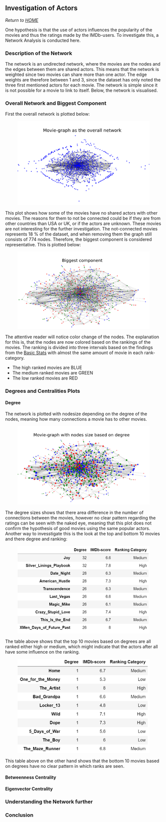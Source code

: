 ## Investigation of Actors

*Return to [HOME](https://lauramarott.github.io/SocialGraphs/)*

One hypothesis is that the use of actors influences the popularity of the movies and thus the ratings made by the IMDb-users. To investigate this, a Network Analysis is conducted here. 

### Description of the Network
The network is an undirected network, where the movies are the nodes and the edges between them are shared actors. This means that the network is weighted since two movies can share more than one actor. The edge weights are therefore between 1 and 3, since the dataset has only noted the three first mentioned actors for each movie. 
The network is simple since it is not possible for a movie to link to itself. Below, the network is visualised. 

### Overall Network and Biggest Component

First the overall network is plotted below:

<figure style="text-align: center;">
  <img src="./images/overall_network1.png" width="500"/>
</figure>

This plot shows how some of the movies have no shared actors with other movies. The reasons for them to not be connected could be if they are from other countries than USA or UK, or if the actors are unknown. These movies are not interesting for the further investigation. The not-connected movies represents 18 % of the dataset, and when removing them the graph still consists of 774 nodes. Therefore, the biggest component is considered representative. This is plotted below:

<figure style="text-align: center;">
  <img src="./images/big_component1.png" width="500"/>
</figure>

The attentive reader will notice color change of the nodes. The explanation for this is, that the nodes are now colored based on the rankings of the movies. The ranking is divided into three intervals based on the findings from the [Basic Stats](https://lauramarott.github.io/SocialGraphs/BasicStats) with almost the same amount of movie in each rank-category. 
* The high ranked movies are BLUE
* The medium ranked movies are GREEN
* The low ranked movies are RED

### Degrees and Centralities Plots
#### Degree

The network is plotted with nodesize depending on the degree of the nodes, meaning how many connections a movie has to other movies. 

<figure style="text-align: center;">
  <img src="./images/graph_degree1.png" width="500"/>
</figure>

The degree sizes shows that there area difference in the number of connections between the movies, however no clear pattern regarding the ratings can be seen with the naked eye, meaning that this plot does not confirm the hypothesis of good movies using the same popular actors. 
Another way to invesstigate this is the look at the top and bottom 10 movies and there degree and ranking:

<figure style="text-align: center;">
  <img src="./images/degree_nodes_top.png" width="500"/>
</figure>

The table above shows that the top 10 movies based on degrees are all ranked either high or medium, which might indicate that the actors after all have some influence on the ranking.

<figure style="text-align: center;">
  <img src="./images/degree_nodes_bottom.png" width="500"/>
</figure>

This table above on the other hand shows that the bottom 10 movies based on degrees have no clear pattern in which ranks are seen. 

#### Betweenness Centrality



#### Eigenvector Centrality

### Understanding the Network further

### Conclusion
